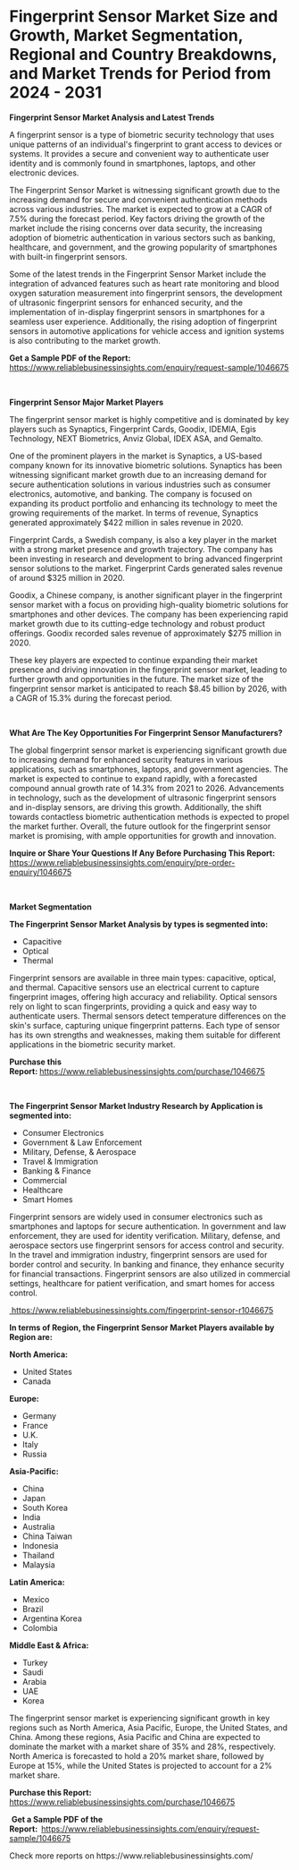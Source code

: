 <p><h1>Fingerprint Sensor Market Size and Growth, Market Segmentation, Regional and Country Breakdowns, and Market Trends for Period from 2024 -  2031</h1></p><p><strong>Fingerprint Sensor Market Analysis and Latest Trends</strong></p>
<p><p>A fingerprint sensor is a type of biometric security technology that uses unique patterns of an individual's fingerprint to grant access to devices or systems. It provides a secure and convenient way to authenticate user identity and is commonly found in smartphones, laptops, and other electronic devices.</p><p>The Fingerprint Sensor Market is witnessing significant growth due to the increasing demand for secure and convenient authentication methods across various industries. The market is expected to grow at a CAGR of 7.5% during the forecast period. Key factors driving the growth of the market include the rising concerns over data security, the increasing adoption of biometric authentication in various sectors such as banking, healthcare, and government, and the growing popularity of smartphones with built-in fingerprint sensors.</p><p>Some of the latest trends in the Fingerprint Sensor Market include the integration of advanced features such as heart rate monitoring and blood oxygen saturation measurement into fingerprint sensors, the development of ultrasonic fingerprint sensors for enhanced security, and the implementation of in-display fingerprint sensors in smartphones for a seamless user experience. Additionally, the rising adoption of fingerprint sensors in automotive applications for vehicle access and ignition systems is also contributing to the market growth.</p></p>
<p><strong>Get a Sample PDF of the Report:&nbsp;</strong> <a href="https://www.reliablebusinessinsights.com/enquiry/request-sample/1046675">https://www.reliablebusinessinsights.com/enquiry/request-sample/1046675</a></p>
<p>&nbsp;</p>
<p><strong>Fingerprint Sensor Major Market Players</strong></p>
<p><p>The fingerprint sensor market is highly competitive and is dominated by key players such as Synaptics, Fingerprint Cards, Goodix, IDEMIA, Egis Technology, NEXT Biometrics, Anviz Global, IDEX ASA, and Gemalto.</p><p>One of the prominent players in the market is Synaptics, a US-based company known for its innovative biometric solutions. Synaptics has been witnessing significant market growth due to an increasing demand for secure authentication solutions in various industries such as consumer electronics, automotive, and banking. The company is focused on expanding its product portfolio and enhancing its technology to meet the growing requirements of the market. In terms of revenue, Synaptics generated approximately $422 million in sales revenue in 2020.</p><p>Fingerprint Cards, a Swedish company, is also a key player in the market with a strong market presence and growth trajectory. The company has been investing in research and development to bring advanced fingerprint sensor solutions to the market. Fingerprint Cards generated sales revenue of around $325 million in 2020.</p><p>Goodix, a Chinese company, is another significant player in the fingerprint sensor market with a focus on providing high-quality biometric solutions for smartphones and other devices. The company has been experiencing rapid market growth due to its cutting-edge technology and robust product offerings. Goodix recorded sales revenue of approximately $275 million in 2020.</p><p>These key players are expected to continue expanding their market presence and driving innovation in the fingerprint sensor market, leading to further growth and opportunities in the future. The market size of the fingerprint sensor market is anticipated to reach $8.45 billion by 2026, with a CAGR of 15.3% during the forecast period.</p></p>
<p>&nbsp;</p>
<p><strong>What Are The Key Opportunities For Fingerprint Sensor Manufacturers?</strong></p>
<p><p>The global fingerprint sensor market is experiencing significant growth due to increasing demand for enhanced security features in various applications, such as smartphones, laptops, and government agencies. The market is expected to continue to expand rapidly, with a forecasted compound annual growth rate of 14.3% from 2021 to 2026. Advancements in technology, such as the development of ultrasonic fingerprint sensors and in-display sensors, are driving this growth. Additionally, the shift towards contactless biometric authentication methods is expected to propel the market further. Overall, the future outlook for the fingerprint sensor market is promising, with ample opportunities for growth and innovation.</p></p>
<p><strong>Inquire or Share Your Questions If Any Before Purchasing This Report:</strong> <a href="https://www.reliablebusinessinsights.com/enquiry/pre-order-enquiry/1046675">https://www.reliablebusinessinsights.com/enquiry/pre-order-enquiry/1046675</a></p>
<p>&nbsp;</p>
<p><strong>Market Segmentation</strong></p>
<p><strong>The Fingerprint Sensor Market Analysis by types is segmented into:</strong></p>
<p><ul><li>Capacitive</li><li>Optical</li><li>Thermal</li></ul></p>
<p><p>Fingerprint sensors are available in three main types: capacitive, optical, and thermal. Capacitive sensors use an electrical current to capture fingerprint images, offering high accuracy and reliability. Optical sensors rely on light to scan fingerprints, providing a quick and easy way to authenticate users. Thermal sensors detect temperature differences on the skin's surface, capturing unique fingerprint patterns. Each type of sensor has its own strengths and weaknesses, making them suitable for different applications in the biometric security market.</p></p>
<p><strong>Purchase this Report:&nbsp;</strong><a href="https://www.reliablebusinessinsights.com/purchase/1046675">https://www.reliablebusinessinsights.com/purchase/1046675</a></p>
<p>&nbsp;</p>
<p><strong>The Fingerprint Sensor Market Industry Research by Application is segmented into:</strong></p>
<p><ul><li>Consumer Electronics</li><li>Government & Law Enforcement</li><li>Military, Defense, & Aerospace</li><li>Travel & Immigration</li><li>Banking & Finance</li><li>Commercial</li><li>Healthcare</li><li>Smart Homes</li></ul></p>
<p><p>Fingerprint sensors are widely used in consumer electronics such as smartphones and laptops for secure authentication. In government and law enforcement, they are used for identity verification. Military, defense, and aerospace sectors use fingerprint sensors for access control and security. In the travel and immigration industry, fingerprint sensors are used for border control and security. In banking and finance, they enhance security for financial transactions. Fingerprint sensors are also utilized in commercial settings, healthcare for patient verification, and smart homes for access control.</p></p>
<p><a href="https://www.reliablebusinessinsights.com/fingerprint-sensor-r1046675">&nbsp;https://www.reliablebusinessinsights.com/fingerprint-sensor-r1046675</a></p>
<p><strong>In terms of Region, the Fingerprint Sensor Market Players available by Region are:</strong></p>
<p>
    <p> <strong> North America: </strong>
        <ul>
            <li>United States</li>
            <li>Canada</li>
        </ul>
        </p> 
    <p> <strong> Europe: </strong>
        <ul>
            <li>Germany</li>
            <li>France</li>
            <li>U.K.</li>
            <li>Italy</li>
            <li>Russia</li>
        </ul>
        </p> 
    <p> <strong> Asia-Pacific: </strong>
        <ul>
            <li>China</li>
            <li>Japan</li>
            <li>South Korea</li>
            <li>India</li>
            <li>Australia</li>
            <li>China Taiwan</li>
            <li>Indonesia</li>
            <li>Thailand</li>
            <li>Malaysia</li>
        </ul>
        </p> 
    <p> <strong> Latin America: </strong>
        <ul>
            <li>Mexico</li>
            <li>Brazil</li>
            <li>Argentina Korea</li>
            <li>Colombia</li>
        </ul>
        </p> 
    <p> <strong> Middle East & Africa: </strong>
        <ul>
            <li>Turkey</li>
            <li>Saudi</li>
            <li>Arabia</li>
            <li>UAE</li>
            <li>Korea</li>
        </ul>
    </p>
    </p>
<p><p>The fingerprint sensor market is experiencing significant growth in key regions such as North America, Asia Pacific, Europe, the United States, and China. Among these regions, Asia Pacific and China are expected to dominate the market with a market share of 35% and 28%, respectively. North America is forecasted to hold a 20% market share, followed by Europe at 15%, while the United States is projected to account for a 2% market share.</p></p>
<p><strong>Purchase this Report: </strong><a href="https://www.reliablebusinessinsights.com/purchase/1046675">https://www.reliablebusinessinsights.com/purchase/1046675</a></p>
<p>&nbsp;<strong>Get a Sample PDF of the Report:&nbsp;&nbsp;</strong><a href="https://www.reliablebusinessinsights.com/enquiry/request-sample/1046675">https://www.reliablebusinessinsights.com/enquiry/request-sample/1046675</a></p>
<p><strong></strong></p>
<p>Check more reports on https://www.reliablebusinessinsights.com/</p>